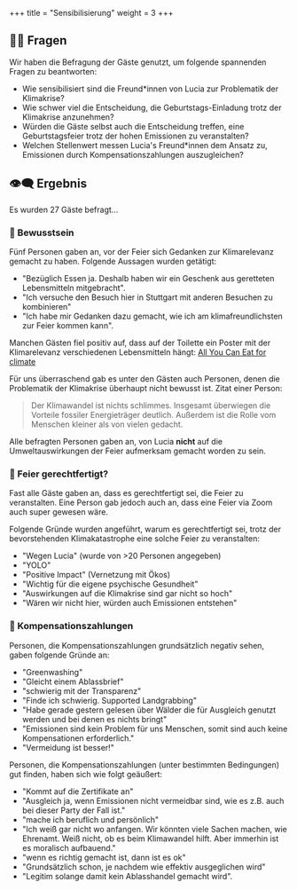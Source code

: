 +++
title = "Sensibilisierung"
weight = 3
+++

## 🙋‍♀️ Fragen

Wir haben die Befragung der Gäste genutzt, um folgende spannenden Fragen zu beantworten:

-   Wie sensibilisiert sind die Freund\*innen von Lucia zur Problematik der Klimakrise?
-   Wie schwer viel die Entscheidung, die Geburtstags-Einladung trotz der Klimakrise anzunehmen?
-   Würden die Gäste selbst auch die Entscheidung treffen, eine Geburtstagsfeier trotz der hohen Emissionen zu veranstalten?
-   Welchen Stellenwert messen Lucia's Freund\*innen dem Ansatz zu, Emissionen durch Kompensationszahlungen auszugleichen?

## 👁‍🗨 Ergebnis

Es wurden 27 Gäste befragt...

### 🤔 Bewusstsein

Fünf Personen gaben an, vor der Feier sich Gedanken zur Klimarelevanz gemacht zu haben. Folgende Aussagen wurden getätigt:

-   "Bezüglich Essen ja. Deshalb haben wir ein Geschenk aus geretteten Lebensmitteln mitgebracht".
-   "Ich versuche den Besuch hier in Stuttgart mit anderen Besuchen zu kombinieren"
-   "Ich habe mir Gedanken dazu gemacht, wie ich am klimafreundlichsten zur Feier kommen kann".

Manchen Gästen fiel positiv auf, dass auf der Toilette ein Poster mit der Klimarelevanz verschiedenen Lebensmitteln hängt: [All You Can Eat for climate](https://www.ayce.earth/de/)

Für uns überraschend gab es unter den Gästen auch Personen, denen die Problematik der Klimakrise überhaupt nicht bewusst ist. Zitat einer Person:

> Der Klimawandel ist nichts schlimmes. Insgesamt überwiegen die Vorteile fossiler Energieträger deutlich. Außerdem ist die Rolle vom Menschen kleiner als von vielen gedacht.

Alle befragten Personen gaben an, von Lucia **nicht** auf die Umweltauswirkungen der Feier aufmerksam gemacht worden zu sein.

### 🥳 Feier gerechtfertigt?

Fast alle Gäste gaben an, dass es gerechtfertigt sei, die Feier zu veranstalten. Eine Person gab jedoch auch an, dass eine Feier via Zoom auch super gewesen wäre.

Folgende Gründe wurden angeführt, warum es gerechtfertigt sei, trotz der bevorstehenden Klimakatastrophe eine solche Feier zu veranstalten:

-   "Wegen Lucia" (wurde von >20 Personen angegeben)
-   "YOLO"
-   "Positive Impact" (Vernetzung mit Ökos)
-   "Wichtig für die eigene psychische Gesundheit"
-   "Auswirkungen auf die Klimakrise sind gar nicht so hoch"
-   "Wären wir nicht hier, würden auch Emissionen entstehen"

### 🤑 Kompensationszahlungen

Personen, die Kompensationszahlungen grundsätzlich negativ sehen, gaben folgende Gründe an:

-   "Greenwashing"
-   "Gleicht einem Ablassbrief"
-   "schwierig mit der Transparenz"
-   "Finde ich schwierig. Supported Landgrabbing"
-   "Habe gerade gestern gelesen über Wälder die für Ausgleich genutzt werden und bei denen es nichts bringt"
-   "Emissionen sind kein Problem für uns Menschen, somit sind auch keine Kompensationen erforderlich."
-   "Vermeidung ist besser!"

Personen, die Kompensationszahlungen (unter bestimmten Bedingungen) gut finden, haben sich wie folgt geäußert:

-   "Kommt auf die Zertifikate an"
-   "Ausgleich ja, wenn Emissionen nicht vermeidbar sind, wie es z.B. auch bei dieser Party der Fall ist."
-   "mache ich beruflich und persönlich"
-   "Ich weiß gar nicht wo anfangen. Wir könnten viele Sachen machen, wie Ehrenamt. Weiß nicht, ob es beim Klimawandel hilft. Aber immerhin ist es moralisch aufbauend."
-   "wenn es richtig gemacht ist, dann ist es ok"
-   "Grundsätzlich schon, je nachdem wie effektiv ausgeglichen wird"
-   "Legitim solange damit kein Ablasshandel gemacht wird".

